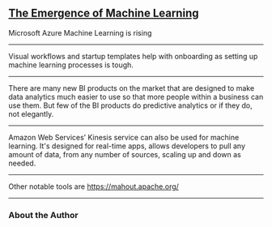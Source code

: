 [The Emergence of Machine Learning](https://thenewstack.io/the-emergence-of-machine-learning/)
---

Microsoft Azure Machine Learning is rising

---

Visual workflows and startup templates help with onboarding as setting up machine learning processes is tough. 

---

There are many new BI products on the market that are designed to make data analytics much easier to use so that more people within a business can use them. But few of the BI products do predictive analytics or if they do, not elegantly.

---

Amazon Web Services’ Kinesis service can also be used for machine learning. It's designed for real-time apps, allows developers to pull any amount of data, from any number of sources, scaling up and down as needed.

---

Other notable tools are https://mahout.apache.org/

---

### About the Author

